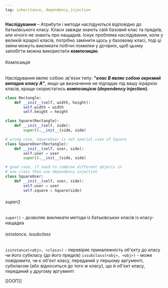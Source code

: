 ```yaml
---
tag: inheritance, dependency_injection
---
```


**Наслідування** – Атрибути і методи наслідуються відповідно до батьківського класу. Класи завжди знають свій базовий клас та предків, але нічого не знають про нащадків. Існує проблема наслідування, коли у великій ієрархії класів, потрібно замінити щось у базовому класі, тоді ці зміни можуть викликати побічні помилки у дочірніх, щоб цьому запобігти можна використати **композицію**.

###### Композиція
Наслідування являє собою зв'язок типу: **"*клас B являє собою окремий випадок класу А*"**, якщо це визначення не підпадає під вашу ієрархію класів, краще скористатись **композицією (dependency injection)**:
```python
class Rectangle:
	def __init__(self, width, height):
		self.width = width
		self.height = height

class Square(Rectangle):
	def __init__(self, side):
		super().__init__(side, side)

# wrong case, SquareUser is not special case of Square
class SquareUser(Rectangle):
	def __init__(self, user, side):
		self.user = user
		super().__init__(side, side)

# good case, if need to combine different objects in
# one class then use dependency injection
class SquareUser:
	def __init__(self, user, side):
		self.user = user
		self.square = Square(side)
```

###### super()
`super()` - дозволяє викликати методи із батьківських класів із класу-нащадка

###### isinstance, issubclass
`isinstance(<obj>, <class>)` - перевіряє приналежність об'єкту до класу чи його субкласу (до його предків)
`issubclass(<obj>, <obj>)` - може повідомити, чи є об'єкт класу, переданий у першому аргументі, субкласом (або відноситься до того ж класу), що й об'єкт класу, переданий у другому аргументі

[[ООП]]